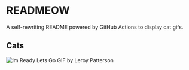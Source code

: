 # READMEOW

A self-rewriting README powered by GitHub Actions to display cat gifs.

## Cats

![Im Ready Lets Go GIF by Leroy Patterson](https://media0.giphy.com/media/CjmvTCZf2U3p09Cn0h/200.gif?cid=9acd02dasztb86cupmgqk9u98yknmm54zdg61nb85wisile7&ep=v1_gifs_search&rid=200.gif&ct=g)
